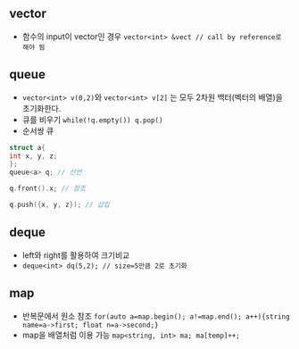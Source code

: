 ## vector
* 함수의 input이 vector인 경우 ```vector<int> &vect // call by reference로 해야 됨```

## queue

* ``` vector<int> v(0,2) ```와 ``` vector<int> v[2] ``` 는 모두 2차원 백터(벡터의 배열)을 초기화한다.
* 큐를 비우기 ```while(!q.empty()) q.pop()```
* 순서쌍 큐

```cpp
struct a{
int x, y, z;
};
queue<a> q; // 선언

q.front().x; // 참조

q.push({x, y, z}); // 삽입
```

## deque

* left와 right를 활용하여 크기비교
* ```deque<int> dq(5,2); // size=5만큼 2로 초기화```

## map

* 반복문에서 원소 참조 ```for(auto a=map.begin(); a!=map.end(); a++){string name=a->first; float n=a->second;}```
* map을 배열처럼 이용 가능 ```map<string, int> ma; ma[temp]++;```



